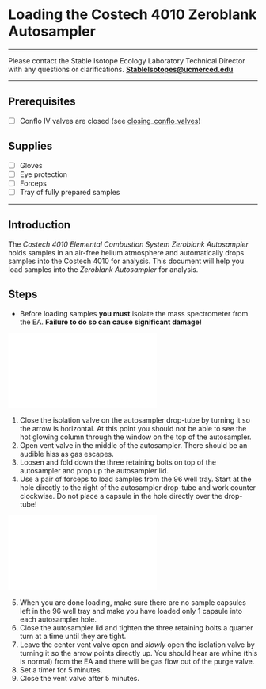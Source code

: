 # Loading the Costech 4010 Zeroblank Autosampler

***

Please contact the Stable Isotope Ecology Laboratory Technical Director with any questions or clarifications. **StableIsotopes@ucmerced.edu**

***
## Prerequisites 

- [ ] Conflo IV valves are closed (see [closing_conflo_valves](../isodat/closing_conflo_valves.md))

## Supplies

- [ ] Gloves
- [ ] Eye protection
- [ ] Forceps
- [ ] Tray of fully prepared samples

*** 

## Introduction

The *Costech 4010 Elemental Combustion System* *Zeroblank Autosampler* holds samples in an air-free helium atmosphere and automatically drops samples into the Costech 4010 for analysis. This document will help you load samples into the   *Zeroblank Autosampler* for analysis.


## Steps

* Before loading samples **you must** isolate the mass spectrometer from the EA.  **Failure to do so can cause significant damage!** 

![ZeroBlank Autosampler](../figures/costech_EA/autosampler.pdf)

1. Close the isolation valve on the autosampler drop-tube by turning it so the arrow is horizontal. At this point you should not be able to see the hot glowing column through the window on the top of the autosampler.
2. Open vent valve in the middle of the autosampler. There should be an audible hiss as gas escapes.
3. Loosen and fold down the three retaining bolts on top of the autosampler and prop up the autosampler lid.
4. Use a pair of forceps to load samples from the 96 well tray. Start at the hole directly to the right of the autosampler drop-tube and work counter clockwise. Do not place a capsule in the hole directly over the drop-tube! 

![ZeroBlank Autosampler carousel loading direction. Do not place a capsule in the hole directly over the drop tube.](./figures/costech/carousel.pdf)

5. When you are done loading, make sure there are no sample capsules left in the 96 well tray and make you have loaded only 1 capsule into each autosampler hole. 
6. Close the autosampler lid and tighten the three retaining bolts a quarter turn at a time until they are tight.
7. Leave the center vent valve open and *slowly* open the isolation valve by turning it so the arrow points directly up. You should hear are whine (this is normal) from the EA and there will be gas flow out of the purge valve. 
8. Set a timer for 5 minutes.
9. Close the vent valve after 5 minutes.